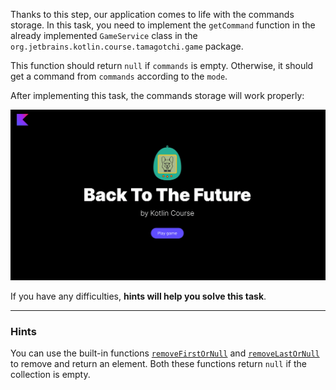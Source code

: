 Thanks to this step, our application comes to life with the commands storage.
In this task, you need to implement the `getCommand` function in the already implemented `GameService`
class in the `org.jetbrains.kotlin.course.tamagotchi.game` package.

This function should return `null` if `commands` is empty. 
Otherwise, it should get a command from `commands` according to the `mode`.

After implementing this task, the commands storage will work properly:

![Final application](../../utils/src/main/resources/images/tamagotchi/states/ready.gif)

If you have any difficulties, **hints will help you solve this task**.

----

### Hints

<div class="hint" title="How to get the first and the last elements?">

You can use the built-in functions [`removeFirstOrNull`](https://kotlinlang.org/api/latest/jvm/stdlib/kotlin.collections/-array-deque/remove-first-or-null.html) 
and [`removeLastOrNull`](https://kotlinlang.org/api/latest/jvm/stdlib/kotlin.collections/-array-deque/remove-last-or-null.html) 
to remove and return an element. Both these functions return `null` if the collection is empty.
</div>
